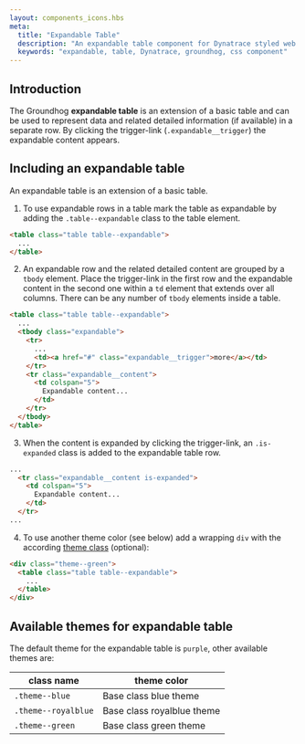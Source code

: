 ```yaml
---
layout: components_icons.hbs
meta:
  title: "Expandable Table"
  description: "An expandable table component for Dynatrace styled web entities with css and markup examples."
  keywords: "expandable, table, Dynatrace, groundhog, css component"
---
```


## Introduction
The Groundhog **expandable table** is an extension of a basic table and can be used to represent data and related detailed information (if available) in a separate row. By clicking the trigger-link (`.expandable__trigger`) the expandable content appears.

## Including an expandable table
An expandable table is an extension of a basic table.
1. To use expandable rows in a table mark the table as expandable by adding the `.table--expandable` class to the table element.
```html
<table class="table table--expandable">
  ...
</table>
```
2. An expandable row and the related detailed content are grouped by a `tbody` element. Place the trigger-link in the first row and the expandable content in the second one within a `td` element that extends over all columns. There can be any number of `tbody` elements inside a table.
```html
<table class="table table--expandable">
  ...
  <tbody class="expandable">
    <tr>
      ...
      <td><a href="#" class="expandable__trigger">more</a></td>
    </tr>
    <tr class="expandable__content">
      <td colspan="5">
        Expandable content...
      </td>
    </tr>
  </tbody>
</table>
```
3. When the content is expanded by clicking the trigger-link, an `.is-expanded` class is added to the expandable table row.
```html
...
  <tr class="expandable__content is-expanded">
    <td colspan="5">
      Expandable content...
    </td>
  </tr>
...
```
4. To use another theme color (see below) add a wrapping `div` with the according [theme class][themeClass] (optional):
```html
<div class="theme--green">
  <table class="table table--expandable">
    ...
  </table>
</div>
```

## Available themes for expandable table

The default theme for the expandable table is `purple`, other available themes are:

| class name | theme color |
| ------------- | ------------- |
| `.theme--blue` | Base class blue theme |
| `.theme--royalblue` | Base class royalblue theme |
| `.theme--green` | Base class green theme |

[themeClass]: #available-themes-for-expandable-table
